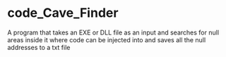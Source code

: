# code_Cave_Finder
A program that takes an EXE or DLL file as an input and searches for null areas inside it where code can be injected into and saves all the null addresses to a txt file
